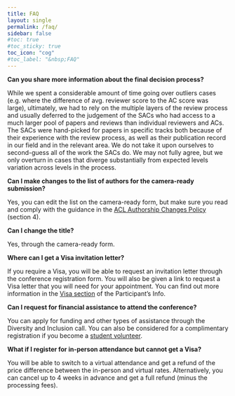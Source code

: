 ```yaml
---
title: FAQ
layout: single
permalink: /faq/
sidebar: false
#toc: true
#toc_sticky: true
toc_icon: "cog"
#toc_label: "&nbsp;FAQ"
---
```


**Can you share more information about the final decision process?**

While we spent a considerable amount of time going over outliers cases (e.g. where the difference of avg. reviewer score to the AC score was large), ultimately, we had to rely on the multiple layers of the review process and usually deferred to the judgement of the SACs who had access to a much larger pool of papers and reviews than individual reviewers and ACs. The SACs were hand-picked for papers in specific tracks both because of their experience with the review process, as well as their publication record in our field and in the relevant area. We do not take it upon ourselves to second-guess all of the work the SACs do.  We may not fully agree, but we only overturn in cases that diverge substantially from expected levels variation across levels in the process.

**Can I make changes to the list of authors for the camera-ready submission?**

Yes, you can edit the list on the camera-ready form, but make sure you read and comply with the guidance in the [ACL Authorship Changes Policy](https://www.aclweb.org/adminwiki/index.php/Authorship_Changes_Policy_for_ACL_Conference_Papers) (section 4).

**Can I change the title?**

Yes, through the camera-ready form.

**Where can I get a Visa invitation letter?**

If you require a Visa, you will be able to request an invitation letter through the conference registration form. You will also be given a link to request a Visa letter that you will need for your appointment. You can find out more information in the [Visa section](https://2025.emnlp.org/visa/) of the Participant’s Info.

**Can I request for financial assistance to attend the conference?**

You can apply for funding and other types of assistance through the Diversity and Inclusion call. You can also be considered for a complimentary registration if you become a [student volunteer](https://2025.emnlp.org/calls/volunteers/).

**What if I register for in-person attendance but cannot get a Visa?**

You will be able to switch to a virtual attendance and get a refund of the price difference between the in-person and virtual rates. Alternatively, you can cancel up to 4 weeks in advance and get a full refund (minus the processing fees).
